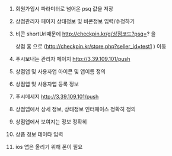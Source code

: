 1.  회원가입시 파라미터로 넘어온 psq 값을 저장

2.  상점관리자 페이지 상태정보 및 비콘정보 입력/수정하기

3.  비콘 shortUrl때문에 http://checkpin.kr/g/상점코드?psq=? 을
  
    상점 홈 으로 (http://checkpin.kr/store.php?seller_id=test1 ) 이동
    
4. 푸시보내는 관리자 페이지 
  http://3.39.109.101/push
  
  
  1. 상점앱 및 사용자앱 아이콘 및 앱이름 정의
  2. 상점앱 및 사용자앱 등록 정보 
  3. 푸시메세지   http://3.39.109.101/push
  4. 상점앱에서 상세 정보, 상태정보 인터페이스 정확히 정의
  5. 상점앱에서 보여지는 정보 정확히
  6. 상품 정보 데이타 입력
  7. ios 앱은 올리기 위해 폰이 필요



